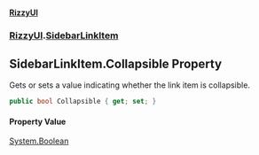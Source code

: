 #### [RizzyUI](index 'index')
### [RizzyUI](RizzyUI 'RizzyUI').[SidebarLinkItem](RizzyUI.SidebarLinkItem 'RizzyUI.SidebarLinkItem')

## SidebarLinkItem.Collapsible Property

Gets or sets a value indicating whether the link item is collapsible.

```csharp
public bool Collapsible { get; set; }
```

#### Property Value
[System.Boolean](https://docs.microsoft.com/en-us/dotnet/api/System.Boolean 'System.Boolean')